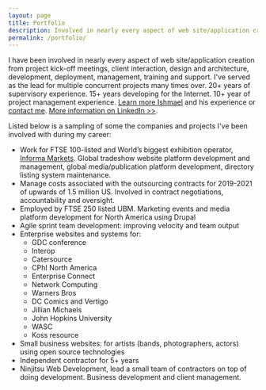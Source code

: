 ```yaml
---
layout: page
title: Portfolio
description: Involved in nearly every aspect of web site/application creation from project kick-off meetings, client interaction, design and architecture, development, deployment, management, platform development, scaling, training and support.
permalink: /portfolio/
---
```

<p>I have been involved in nearly every aspect of web site/application creation from project kick-off meetings, client interaction, design and architecture, development, deployment, management, training and support. I've served as the lead for multiple concurrent projects many times over. 20+ years of supervisory experience. 15+ years developing for the Internet. 10+ year of project management experience. <a href="/about/" title="Learn more about Ishmael Sanchez">Learn more Ishmael</a> and his experience or <a title="Contact Ishmael" href="/contact/">contact me</a>. <a href="https://www.linkedin.com/in/ishmaelsanchez/" title="Ishmael Sanchez's LinkedIn profile">More information on LinkedIn >></a>.</p>

<p>Listed below is a sampling of some the companies and projects I've been involved with during my career:</p>
<ul>
 <li>Work for FTSE 100-listed and World’s biggest exhibition operator, <a href="https://www.informamarkets.com">Informa Markets</a>. Global tradeshow website platform development and management, global media/publication platform development, directory listing system maintenance.
</li>
 <li>Manage costs associated with the outsourcing contracts for 2019-2021 of upwards of 1.5 million US. Involved in contract negotiations, accountability and oversight.
</li>
 <li>Employed by FTSE 250 listed UBM. Marketing events and media platform development for North America using Drupal</li>
 <li>Agile sprint team development: improving velocity and team output</li>
 <li>Enterprise websites and systems for: 
   <ul>
     <li>GDC conference</li>
     <li>Interop</li>
     <li>Catersource</li>
     <li>CPhI North America</li>
     <li>Enterprise Connect</li>
     <li>Network Computing</li>
     <li>Warners Bros</li>
     <li>DC Comics and Vertigo</li>
     <li>Jillian Michaels</li>
     <li>John Hopkins University</li>
     <li>WASC</li>
     <li>Koss resource</li>
   </ul>
 </li>
 <li>Small business websites: for artists (bands, photographers, actors) using open source technologies</li>
 <li>Independent contractor for 5+ years </li>
 <li>Ninjitsu Web Development, lead a small team of contractors on top of doing development. Business development and client management.</li>
</ul>
